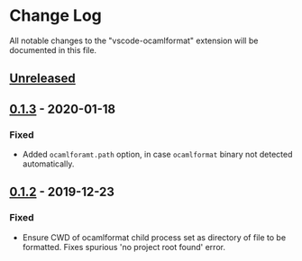 # Change Log

All notable changes to the "vscode-ocamlformat" extension will be documented in this file.

## [Unreleased]

## [0.1.3] - 2020-01-18
### Fixed
- Added `ocamlforamt.path` option, in case `ocamlformat` binary not detected automatically.

## [0.1.2] - 2019-12-23
### Fixed
- Ensure CWD of ocamlformat child process set as directory of file to be formatted. Fixes spurious 'no project root found' error.

[Unreleased]: https://github.com/Shuumatsu/vscode-ocamlformat/compare/v0.1.3...HEAD
[0.1.3]: https://github.com/Shuumatsu/vscode-ocamlformat/releases/tag/v0.1.3
[0.1.2]: https://github.com/Shuumatsu/vscode-ocamlformat/releases/tag/v0.1.2
[0.1.1]: https://github.com/Shuumatsu/vscode-ocamlformat/releases/tag/v0.1.1